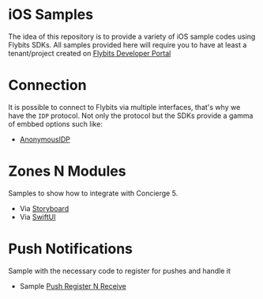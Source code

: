 # iOS Samples
The idea of this repository is to provide a variety of iOS sample codes using Flybits SDKs.
All samples provided here will require you to have at least a tenant/project created on [Flybits Developer Portal](https://devportal.flybits.com/)

# Connection
It is possible to connect to Flybits via multiple interfaces, that's why we have the `IDP` protocol. Not only the protocol but the SDKs provide a gamma of embbed options such like:

- [AnonymousIDP](Connection/Anonymous-Connect)

# Zones N Modules
Samples to show how to integrate with Concierge 5.

- Via [Storyboard](Concierge/Expose-Bank/zones-and-modules-storyboard)
- Via [SwiftUI](Concierge/Expose-Bank/zones-and-modules-swiftui)

# Push Notifications
Sample with the necessary code to register for pushes and handle it

- Sample [Push Register N Receive](Concierge/Expose-Bank/push-register-n-receive/)



